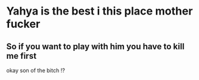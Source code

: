 # Yahya is the best i this place mother fucker 
## So if you want to play with him you have to kill me first 
okay son of the bitch !?
